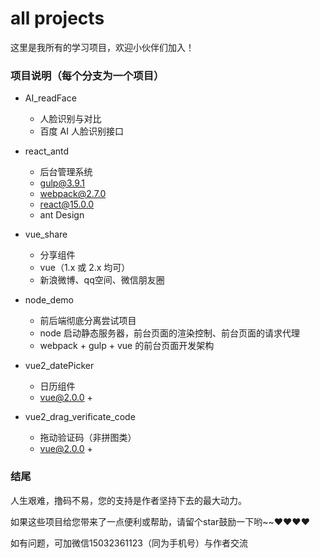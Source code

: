 # all projects

这里是我所有的学习项目，欢迎小伙伴们加入！


### 项目说明（每个分支为一个项目）
- AI_readFace
    - 人脸识别与对比
    - 百度 AI 人脸识别接口

- react_antd
	- 后台管理系统
    - gulp@3.9.1
    - webpack@2.7.0
    - react@15.0.0
    - ant Design

- vue_share
    - 分享组件
    - vue（1.x 或 2.x 均可）
    - 新浪微博、qq空间、微信朋友圈

- node_demo
    - 前后端彻底分离尝试项目
    - node 启动静态服务器，前台页面的渲染控制、前台页面的请求代理
    - webpack + gulp + vue 的前台页面开发架构

- vue2_datePicker
    - 日历组件
    - vue@2.0.0 + 

- vue2_drag_verificate_code
    - 拖动验证码（非拼图类）
    - vue@2.0.0 + 


### 结尾

人生艰难，撸码不易，您的支持是作者坚持下去的最大动力。

如果这些项目给您带来了一点便利或帮助，请留个star鼓励一下哟~~❤️❤️❤️❤️

如有问题，可加微信15032361123（同为手机号）与作者交流


